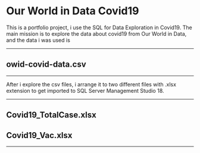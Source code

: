 # Our World in Data Covid19
This is a portfolio project, i use the SQL for Data Exploration in Covid19.
The main mission is to explore the data about covid19 from Our World in Data, and the data i was used is

---

## owid-covid-data.csv

---

After i explore the csv files, i arrange it to two different files with .xlsx extension to get imported to SQL Server Management Studio 18.

---

## Covid19_TotalCase.xlsx

## Covid19_Vac.xlsx

---
